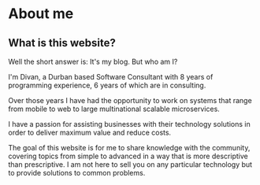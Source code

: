 # About me
## What is this website?

Well the short answer is: It's my blog. But who am I?

I'm Divan, a Durban based Software Consultant with 8 years of programming experience, 6 years of which are in consulting. 

Over those years I have had the opportunity to work on systems that range from mobile to web to large multinational scalable microservices.

I have a passion for assisting businesses with their technology solutions in order to deliver maximum value and reduce costs.

The goal of this website is for me to share knowledge with the community, covering topics from simple to advanced in a way that is more descriptive than prescriptive. I am not here to sell you on any particular technology but to provide solutions to common problems.

